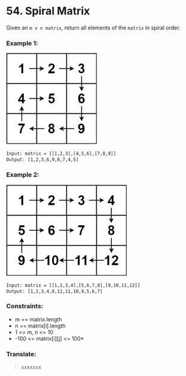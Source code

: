 # 54. Spiral Matrix

Given an `m x n matrix`, return all elements of the `matrix` in spiral order.


### Example 1:

![image description](spiral1.jpeg)

```
Input: matrix = [[1,2,3],[4,5,6],[7,8,9]]
Output: [1,2,3,6,9,8,7,4,5]
```

### Example 2:

![image description](spiral.jpeg)

```
Input: matrix = [[1,2,3,4],[5,6,7,8],[9,10,11,12]]
Output: [1,2,3,4,8,12,11,10,9,5,6,7]
```

### Constraints:

* m == matrix.length
* n == matrix[i].length
* 1 <= m, n <= 10
* -100 <= matrix[i][j] <= 100* 

### Translate:

> xxxxxxx